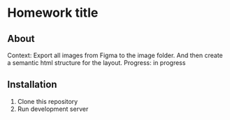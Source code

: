 # Homework title

## About
Context: Export all images from Figma to the image folder. And then create a semantic html structure for the layout.
Progress: in progress

## Installation

1. Clone this repository
2. Run development server
